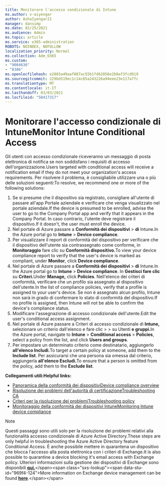 ```yaml
---
title: Monitorare l'accesso condizionale di Intune
ms.author: v-aiyengar
author: AshaIyengar21
manager: dansimp
ms.date: 02/25/2021
ms.audience: Admin
ms.topic: article
ms.service: o365-administration
ROBOTS: NOINDEX, NOFOLLOW
localization_priority: Normal
ms.collection: Adm_O365
ms.custom:
- "9004636"
- "8386"
ms.openlocfilehash: e2803a49aaf087ac55b1fd62056e2b0af3fcd919
ms.sourcegitcommit: 229bd519ec1c14c65a243226a94eee23e117a7fc
ms.translationtype: MT
ms.contentlocale: it-IT
ms.lasthandoff: 03/03/2021
ms.locfileid: "50417317"
---
```

# <a name="monitor-intune-conditional-access"></a><span data-ttu-id="969f4-102">Monitorare l'accesso condizionale di Intune</span><span class="sxs-lookup"><span data-stu-id="969f4-102">Monitor Intune Conditional Access</span></span>

<span data-ttu-id="969f4-103">Gli utenti con accesso condizionale riceveranno un messaggio di posta elettronica di notifica se non soddisfano i requisiti di accesso dell'organizzazione.</span><span class="sxs-lookup"><span data-stu-id="969f4-103">Users targeted with conditional access will receive a notification email if they do not meet your organization's access requirements.</span></span> <span data-ttu-id="969f4-104">Per risolvere il problema, è consigliabile utilizzare una o più delle soluzioni seguenti:</span><span class="sxs-lookup"><span data-stu-id="969f4-104">To resolve, we recommend one or more of the following solutions:</span></span>

1. <span data-ttu-id="969f4-105">Se si presume che il dispositivo sia registrato, consigliare all'utente di passare all'app Portale aziendale e verificare che venga visualizzato nel portale aziendale.</span><span class="sxs-lookup"><span data-stu-id="969f4-105">If the device is presumed to be enrolled, advise the user to go to the Company Portal app and verify that it appears in the Company Portal.</span></span> <span data-ttu-id="969f4-106">In caso contrario, l'utente deve registrare il dispositivo.</span><span class="sxs-lookup"><span data-stu-id="969f4-106">If it doesn't, the user must enroll the device.</span></span>
1. <span data-ttu-id="969f4-107">Nel portale di Azure passare a **Conformità dei dispositivi**  >  **di** Intune.</span><span class="sxs-lookup"><span data-stu-id="969f4-107">In the Azure portal go to **Intune** > **Device compliance**.</span></span> 
1. <span data-ttu-id="969f4-108">Per visualizzare il report di conformità del dispositivo per verificare che il dispositivo dell'utente sia contrassegnato come conforme, in **Monitoraggio** fare clic su **Conformità dispositivo.**</span><span class="sxs-lookup"><span data-stu-id="969f4-108">To view your device compliance report to verify that the user's device is marked as compliant, under **Monitor**, click **Device compliance**.</span></span>
1. <span data-ttu-id="969f4-109">Nel portale di Azure passare a **Conformità dei dispositivi**  >  **di** Intune.</span><span class="sxs-lookup"><span data-stu-id="969f4-109">In the Azure portal go to **Intune** > **Device compliance**.</span></span> <span data-ttu-id="969f4-110">In **Gestisci fare clic** su **Criteri.**</span><span class="sxs-lookup"><span data-stu-id="969f4-110">Under **Manage,** click **Policies**.</span></span> <span data-ttu-id="969f4-111">Nell'elenco dei criteri di conformità, verificare che un profilo sia assegnato al dispositivo dell'utente.</span><span class="sxs-lookup"><span data-stu-id="969f4-111">In the list of compliance policies, verify that a profile is assigned to your user's device.</span></span> <span data-ttu-id="969f4-112">Se non è assegnato alcun profilo, Intune non sarà in grado di confermare lo stato di conformità del dispositivo.</span><span class="sxs-lookup"><span data-stu-id="969f4-112">If no profile is assigned, then Intune will not be able to confirm the device's compliance status.</span></span>
1. <span data-ttu-id="969f4-113">Modificare l'assegnazione di accesso condizionale dell'utente.</span><span class="sxs-lookup"><span data-stu-id="969f4-113">Edit the user's conditional access assignment.</span></span>
1. <span data-ttu-id="969f4-114">Nel portale di Azure passare a Criteri di accesso condizionale di **Intune,** selezionare un criterio dall'elenco e fare clic  >    >  su Utenti **e gruppi.**</span><span class="sxs-lookup"><span data-stu-id="969f4-114">In the Azure portal, navigate to **Intune** > **Conditional access** > **Policies**, select a policy from the list, and click **Users and groups**.</span></span>
1. <span data-ttu-id="969f4-115">Per impostare un determinato criterio come destinatario, aggiungerlo **all'elenco Includi.**</span><span class="sxs-lookup"><span data-stu-id="969f4-115">To target a certain policy at someone, add them to the **Include list**.</span></span> <span data-ttu-id="969f4-116">Per assicurarsi che una persona sia omessa dal criterio, aggiungerla **all'elenco Escludi.**</span><span class="sxs-lookup"><span data-stu-id="969f4-116">To ensure that a person is omitted from the policy, add them to the **Exclude list**.</span></span>

<span data-ttu-id="969f4-117">**Collegamenti utili:**</span><span class="sxs-lookup"><span data-stu-id="969f4-117">**Helpful links:**</span></span>

- [<span data-ttu-id="969f4-118">Panoramica della conformità dei dispositivi</span><span class="sxs-lookup"><span data-stu-id="969f4-118">Device compliance overview</span></span>](https://docs.microsoft.com/intune/device-compliance-get-started)
- [<span data-ttu-id="969f4-119">Risoluzione dei problemi dell'autorità di certificazione</span><span class="sxs-lookup"><span data-stu-id="969f4-119">Troubleshooting CA</span></span>](https://docs.microsoft.com/intune/troubleshoot-conditional-access)
- [<span data-ttu-id="969f4-120">Criteri per la risoluzione dei problemi</span><span class="sxs-lookup"><span data-stu-id="969f4-120">Troubleshooting policy</span></span>](https://docs.microsoft.com/intune/troubleshoot-policies-in-microsoft-intune)
- [<span data-ttu-id="969f4-121">Monitoraggio della conformità dei dispositivi Intune</span><span class="sxs-lookup"><span data-stu-id="969f4-121">Monitoring Intune device compliance</span></span>](https://docs.microsoft.com/intune/compliance-policy-monitor)

> [!NOTE]
> <span data-ttu-id="969f4-122">Questi passaggi sono utili solo per la risoluzione dei problemi relativi alla funzionalità accesso condizionale di Azure Active Directory.</span><span class="sxs-lookup"><span data-stu-id="969f4-122">These steps are only helpful in troubleshooting the Azure Active Directory feature Conditional Access.</span></span> <span data-ttu-id="969f4-123">È anche possibile mettere in quarantena un dispositivo che blocca l'accesso alla posta elettronica con i criteri di Exchange.</span><span class="sxs-lookup"><span data-stu-id="969f4-123">It is also possible to quarantine a device blocking it's email access with Exchange policy.</span></span> <span data-ttu-id="969f4-124">Ulteriori informazioni sulla gestione dei dispositivi di Exchange sono disponibili [**qui.**](https://docs.microsoft.com/previous-versions/office/exchange-server-2010/ff959225(v=exchg.141))</span><span class="sxs-lookup"><span data-stu-id="969f4-124">More information on Exchange device management can be found [**here**](https://docs.microsoft.com/previous-versions/office/exchange-server-2010/ff959225(v=exchg.141)).</span></span>
